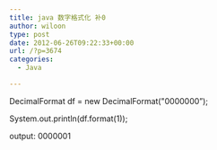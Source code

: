 ```yaml
---
title: java 数字格式化 补0
author: wiloon
type: post
date: 2012-06-26T09:22:33+00:00
url: /?p=3674
categories:
  - Java

---
```

DecimalFormat df = new DecimalFormat("0000000&#8221;);
  
System.out.println(df.format(1));

output: 0000001
